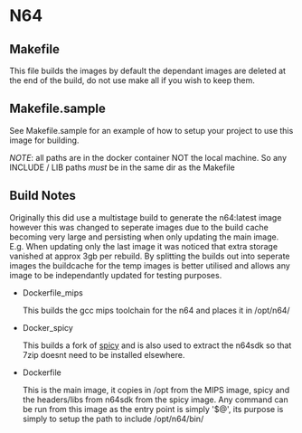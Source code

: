 # N64

## Makefile

This file builds the images by default the dependant images are deleted at the end of the build, do not use make all if you wish to keep them.

## Makefile.sample

See Makefile.sample for an example of how to setup your project to use this image for building.

_NOTE_: all paths are in the docker container NOT the local machine. So any INCLUDE / LIB paths *must* be in the same dir as the Makefile

## Build Notes

Originally this did use a multistage build to generate the n64:latest image however this was changed to seperate images
due to the build cache becoming very large and persisting when only updating the main image.
E.g. When updating only the last image it was noticed that extra storage vanished at approx 3gb per rebuild.
By splitting the builds out into seperate images the buildcache for the temp images is better utilised and allows any image to be independantly updated for testing purposes.

- Dockerfile_mips
  
    This builds the gcc mips toolchain for the n64 and places it in /opt/n64/

- Docker_spicy
  
    This builds a fork of [spicy](https://github.com/depp/spicy) and is also used to extract the n64sdk so that 7zip doesnt need to be installed elsewhere.

- Dockerfile

    This is the main image, it copies in /opt from the MIPS image, spicy and the headers/libs from n64sdk from the spicy image. Any command can be run from this image as the entry point is simply '$@', its purpose is simply to setup the path to include /opt/n64/bin/
